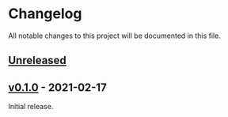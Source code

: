 # Changelog

All notable changes to this project will be documented in this file.

## [Unreleased]

<!-- START Unreleased -->

<!-- END Unreleased -->

## [v0.1.0] - 2021-02-17

<!-- START v0.1.0 -->

Initial release.

<!-- END v0.1.0 -->

[Unreleased]: https://github.com/loozhengyuan/grench/compare/v0.1.0...HEAD
[v0.1.0]: https://github.com/loozhengyuan/grench/releases/tag/v0.1.0
